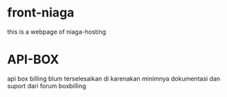 # front-niaga
this is a webpage of niaga-hosting
# API-BOX
api box billing blum terselesaikan di karenakan minimnya dokumentasi dan suport dari forum boxbilling
